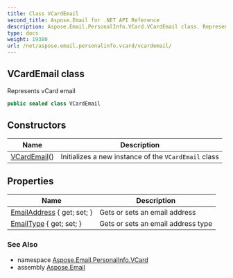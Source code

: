 ```yaml
---
title: Class VCardEmail
second_title: Aspose.Email for .NET API Reference
description: Aspose.Email.PersonalInfo.VCard.VCardEmail class. Represents vCard email
type: docs
weight: 19380
url: /net/aspose.email.personalinfo.vcard/vcardemail/
---
```

## VCardEmail class

Represents vCard email

```csharp
public sealed class VCardEmail
```

## Constructors

| Name | Description |
| --- | --- |
| [VCardEmail](vcardemail/)() | Initializes a new instance of the `VCardEmail` class |

## Properties

| Name | Description |
| --- | --- |
| [EmailAddress](../../aspose.email.personalinfo.vcard/vcardemail/emailaddress/) { get; set; } | Gets or sets an email address |
| [EmailType](../../aspose.email.personalinfo.vcard/vcardemail/emailtype/) { get; set; } | Gets or sets an email address type |

### See Also

* namespace [Aspose.Email.PersonalInfo.VCard](../../aspose.email.personalinfo.vcard/)
* assembly [Aspose.Email](../../)


